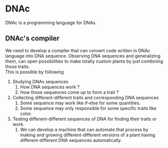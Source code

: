 # DNAc
DNAc is a programming language for DNAs.

## DNAc's compiler
We need to develop a compiler that can convert code written in DNAc language into DNA sequence. Observing DNA sequences and generalizing them, can open possibilities to make totally custom plants by just combining those traits.<br>
This is possible by following
 1. Studying DNAs sequences
    1. How DNA sequences work ? 
    2. How those sequences come up to form a trait ?
 2. Collecting different-different traits and corresponding DNA sequences
    1. Some sequence may work like if-else for some quantities.
    2. Some sequence may only responsible for some specific traits like color.
 3. Testing different-different sequences of DNA for finding their traits or work.
    1. We can develop a machine that can automate that process by making and growing different-different versions of a plant having different-different DNA sequences automatically.
